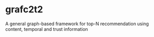 # grafc2t2
A general graph-based framework for top-N recommendation using content, temporal and trust information
